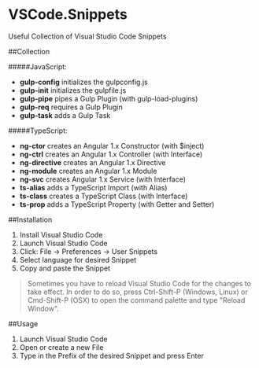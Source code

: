 # VSCode.Snippets
Useful Collection of Visual Studio Code Snippets

##Collection

#####JavaScript:
- **gulp-config** initializes the gulpconfig.js
- **gulp-init** initializes the gulpfile.js
- **gulp-pipe** pipes a Gulp Plugin (with gulp-load-plugins)
- **gulp-req** requires a Gulp Plugin
- **gulp-task** adds a Gulp Task

#####TypeScript:
- **ng-ctor** creates an Angular 1.x Constructor (with $inject)
- **ng-ctrl** creates an Angular 1.x Controller (with Interface)
- **ng-directive** creates an Angular 1.x Directive
- **ng-module** creates an Angular 1.x Module
- **ng-svc** creates Angular 1.x Service (with Interface)
- **ts-alias** adds a TypeScript Import (with Alias)
- **ts-class** creates a TypeScript Class (with Interface)
- **ts-prop** adds a TypeScript Property (with Getter and Setter)

##Installation
1. Install Visual Studio Code
2. Launch Visual Studio Code
3. Click:  File -> Preferences -> User Snippets
4. Select language for desired Snippet
5. Copy and paste the Snippet 

>Sometimes you have to reload Visual Studio Code for the changes to take effect. In order to do so, press Ctrl-Shift-P (Windows, Linux) or Cmd-Shift-P (OSX) to open the command palette and type "Reload Window".

##Usage
1. Launch Visual Studio Code
2. Open or create a new File
3. Type in the Prefix of the desired Snippet and press Enter
